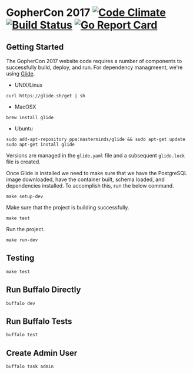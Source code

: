 # GopherCon 2017 [![Code Climate](https://codeclimate.com/github/gopheracademy/gcon/badges/gpa.svg)](https://codeclimate.com/github/gopheracademy/gcon) [![Build Status](https://travis-ci.org/gopheracademy/gcon.svg?branch=master)](https://travis-ci.org/gopheracademy/gcon) [![Go Report Card](https://goreportcard.com/badge/github.com/gopheracademy/gcon)](https://goreportcard.com/report/github.com/gopheracademy/gcon)

## Getting Started

The GopherCon 2017 website code requires a number of components to successfully build, deploy, and run.  For dependency managmeent, we're using [Glide](https://github.com/Masterminds/glide).

* UNIX/Linux 

```
curl https://glide.sh/get | sh
```

* MacOSX 

```
brew install glide
```

* Ubuntu 

```
sudo add-apt-repository ppa:masterminds/glide && sudo apt-get update
sudo apt-get install glide
```

Versions are managed in the `glide.yaml` file and a subsequent `glide.lock` file is created.

Once Glide is installed we need to make sure that we have the PostgreSQL image downloaded, have the container built, schema loaded, and dependencies installed. To accomplish this, run the below command.
```
make setup-dev
```

Make sure that the project is building successfully.
```
make test
```

Run the project.
```
make run-dev
```

## Testing

```
make test
```

## Run Buffalo Directly

```
buffalo dev
```

## Run Buffalo Tests

```
buffalo test
```


## Create Admin User

```
buffalo task admin 
```

